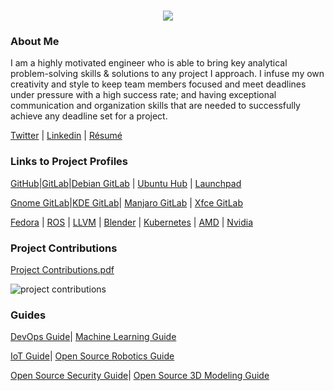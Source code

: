 <h1 align="center">
 <img src="https://user-images.githubusercontent.com/45159366/81243342-6c350f00-8fc4-11ea-9037-9cbe0f7bf3ff.png">
</h1>

### About Me
I am a highly motivated engineer who is able to bring key analytical problem-solving skills & solutions to any project I approach. I infuse my own creativity and style to keep team members focused and meet deadlines under pressure with a high success rate; and having exceptional communication and organization skills that are needed to successfully achieve any deadline set for a project. 

[Twitter](https://twitter.com/Miker256) | [Linkedin](https://www.linkedin.com/in/michael-royal-b923b4134/) | [Résumé](https://github.com/mikeroyal/mikeroyal.github.io/files/4578853/MichaelR_Resume.pdf)

### Links to Project Profiles

[GitHub](https://github.com/mikeroyal)|[GitLab](https://gitlab.com/maos20008)|[Debian GitLab](https://salsa.debian.org/mikeroyal-guest) | [Ubuntu Hub](https://discourse.ubuntu.com/u/khaotic/summary) | [Launchpad](https://launchpad.net/~maos20008)

[Gnome GitLab](https://gitlab.gnome.org/maos20008)|[KDE GitLab](https://invent.kde.org/mikeroyal)| [Manjaro GitLab](https://gitlab.manjaro.org/mikeroyal?nav_source=navbar) | [Xfce GitLab](https://gitlab.xfce.org/mikeroyal)

[Fedora](https://discussion.fedoraproject.org/u/miker256/summary) | [ROS](https://discourse.ros.org/u/miker256/summary) | [LLVM](https://llvm.discourse.group/u/miker256/summary) | [Blender](https://devtalk.blender.org/u/miker256/summary) | [Kubernetes](https://discuss.kubernetes.io/u/miker256/summary) | [AMD](https://community.amd.com/people/miker256) | [Nvidia](https://forums.developer.nvidia.com/u/mikeroyal/summary)

### Project Contributions
[Project Contributions.pdf](https://github.com/mikeroyal/mikeroyal.github.io/files/4536764/Project.Contributions.pdf)

![project contributions](https://user-images.githubusercontent.com/45159366/80323848-acd1a300-87e2-11ea-9e0d-261de4575a8e.png)

### Guides

[DevOps Guide](https://salsa.debian.org/mikeroyal-guest/devops)| [Machine Learning Guide](https://gitlab.com/maos20008/intro-to-machine-learning)

[IoT Guide](https://github.com/mikeroyal/IoT-Guide)| [Open Source Robotics Guide](https://invent.kde.org/mikeroyal/robotics)

[Open Source Security Guide](https://salsa.debian.org/mikeroyal-guest/open-source-security-guide)| [Open Source 3D Modeling Guide](https://gitlab.com/maos20008/open-source-3d-modeling-guide)
